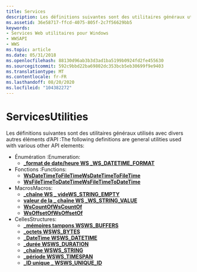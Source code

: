 ```yaml
---
title: Services
description: Les définitions suivantes sont des utilitaires généraux utilisés avec divers autres éléments d’API énumération WS \_ DateTime \_ FORMATFunctions WSDATETIMETOFILETIME WsFileTimeToDateTimeMacros WS \_ String \_ Empty WS \_ String \_ value WsCountOf WsOffsetOfStructures WS \_ buffers WS \_ bytes WS \_ DateTime \_ Duration WS \_ String WS \_ TIMESPAN WS \_ \_ ID unique.
ms.assetid: 36e58717-ffcd-4075-805f-2c7f56629bb5
keywords:
- Services Web utilitaires pour Windows
- WWSAPI
- WWS
ms.topic: article
ms.date: 05/31/2018
ms.openlocfilehash: 88130d96ab3b3d3ad1ba5199b0924fd2fe455630
ms.sourcegitcommit: 592c9bbd22ba69802dc353bcb5eb30699f9e9403
ms.translationtype: MT
ms.contentlocale: fr-FR
ms.lasthandoff: 08/20/2020
ms.locfileid: "104382272"
---
```

# <a name="utilities"></a><span data-ttu-id="5f3c9-106">Services</span><span class="sxs-lookup"><span data-stu-id="5f3c9-106">Utilities</span></span>

<span data-ttu-id="5f3c9-107">Les définitions suivantes sont des utilitaires généraux utilisés avec divers autres éléments d’API :</span><span class="sxs-lookup"><span data-stu-id="5f3c9-107">The following definitions are general utilities used with various other API elements:</span></span>

-   <span data-ttu-id="5f3c9-108">Énumération :</span><span class="sxs-lookup"><span data-stu-id="5f3c9-108">Enumeration:</span></span>
    -   [<span data-ttu-id="5f3c9-109">**\_format de date/heure WS \_**</span><span class="sxs-lookup"><span data-stu-id="5f3c9-109">**WS\_DATETIME\_FORMAT**</span></span>](/windows/desktop/api/WebServices/ne-webservices-ws_datetime_format)
-   <span data-ttu-id="5f3c9-110">Fonctions :</span><span class="sxs-lookup"><span data-stu-id="5f3c9-110">Functions:</span></span>
    -   [<span data-ttu-id="5f3c9-111">**WsDateTimeToFileTime**</span><span class="sxs-lookup"><span data-stu-id="5f3c9-111">**WsDateTimeToFileTime**</span></span>](/windows/desktop/api/WebServices/nf-webservices-wsdatetimetofiletime)
    -   [<span data-ttu-id="5f3c9-112">**WsFileTimeToDateTime**</span><span class="sxs-lookup"><span data-stu-id="5f3c9-112">**WsFileTimeToDateTime**</span></span>](/windows/desktop/api/WebServices/nf-webservices-wsfiletimetodatetime)
-   <span data-ttu-id="5f3c9-113">Macros</span><span class="sxs-lookup"><span data-stu-id="5f3c9-113">Macros:</span></span>
    -   <span data-ttu-id="5f3c9-114">[**\_chaîne WS \_ vide**](/previous-versions/windows/desktop/legacy/dd323449(v=vs.85))</span><span class="sxs-lookup"><span data-stu-id="5f3c9-114">[**WS\_STRING\_EMPTY**](/previous-versions/windows/desktop/legacy/dd323449(v=vs.85))</span></span>
    -   [<span data-ttu-id="5f3c9-115">**valeur de la \_ chaîne WS \_**</span><span class="sxs-lookup"><span data-stu-id="5f3c9-115">**WS\_STRING\_VALUE**</span></span>](/windows/desktop/api/WebServices/nf-webservices-ws_string_value)
    -   [<span data-ttu-id="5f3c9-116">**WsCountOf**</span><span class="sxs-lookup"><span data-stu-id="5f3c9-116">**WsCountOf**</span></span>](/windows/desktop/api/WebServices/nf-webservices-wscountof)
    -   [<span data-ttu-id="5f3c9-117">**WsOffsetOf**</span><span class="sxs-lookup"><span data-stu-id="5f3c9-117">**WsOffsetOf**</span></span>](/windows/desktop/api/WebServices/nf-webservices-wsoffsetof)
-   <span data-ttu-id="5f3c9-118">Celles</span><span class="sxs-lookup"><span data-stu-id="5f3c9-118">Structures:</span></span>
    -   [<span data-ttu-id="5f3c9-119">**\_mémoires tampons WS**</span><span class="sxs-lookup"><span data-stu-id="5f3c9-119">**WS\_BUFFERS**</span></span>](/windows/desktop/api/WebServices/ns-webservices-ws_buffers)
    -   [<span data-ttu-id="5f3c9-120">**\_octets WS**</span><span class="sxs-lookup"><span data-stu-id="5f3c9-120">**WS\_BYTES**</span></span>](/windows/desktop/api/WebServices/ns-webservices-ws_bytes)
    -   [<span data-ttu-id="5f3c9-121">**\_DateTime WS**</span><span class="sxs-lookup"><span data-stu-id="5f3c9-121">**WS\_DATETIME**</span></span>](/windows/desktop/api/WebServices/ns-webservices-ws_datetime)
    -   [<span data-ttu-id="5f3c9-122">**\_durée WS**</span><span class="sxs-lookup"><span data-stu-id="5f3c9-122">**WS\_DURATION**</span></span>](/windows/desktop/api/WebServices/ns-webservices-ws_duration)
    -   [<span data-ttu-id="5f3c9-123">**\_chaîne WS**</span><span class="sxs-lookup"><span data-stu-id="5f3c9-123">**WS\_STRING**</span></span>](/windows/desktop/api/WebServices/ns-webservices-ws_string)
    -   [<span data-ttu-id="5f3c9-124">**\_période WS**</span><span class="sxs-lookup"><span data-stu-id="5f3c9-124">**WS\_TIMESPAN**</span></span>](/windows/desktop/api/WebServices/ns-webservices-ws_timespan)
    -   [<span data-ttu-id="5f3c9-125">**\_ID unique \_ WS**</span><span class="sxs-lookup"><span data-stu-id="5f3c9-125">**WS\_UNIQUE\_ID**</span></span>](/windows/desktop/api/WebServices/ns-webservices-ws_unique_id)

 

 